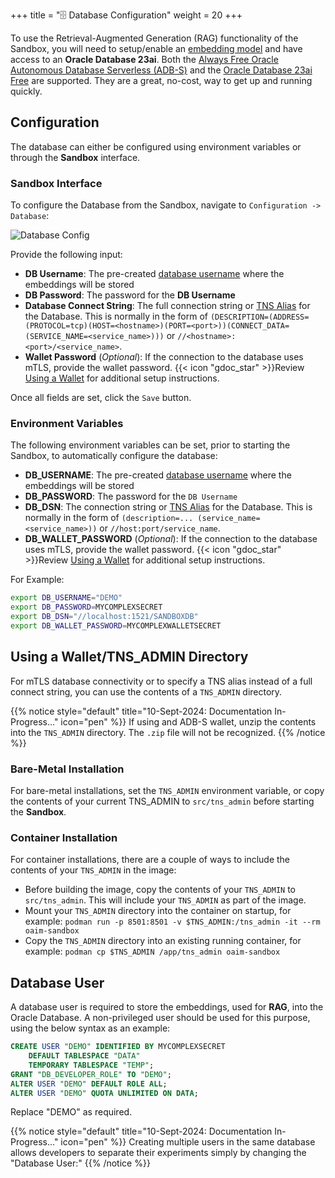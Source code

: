 +++
title = "🗄️ Database Configuration"
weight = 20
+++

<!--
Copyright (c) 2024-2025, Oracle and/or its affiliates.
Licensed under the Universal Permissive License v1.0 as shown at http://oss.oracle.com/licenses/upl.
-->

To use the Retrieval-Augmented Generation (RAG) functionality of the Sandbox, you will need to setup/enable an [embedding model](../model_config) and have access to an **Oracle Database 23ai**. Both the [Always Free Oracle Autonomous Database Serverless (ADB-S)](https://docs.oracle.com/en/cloud/paas/autonomous-database/serverless/adbsb/autonomous-always-free.html) and the [Oracle Database 23ai Free](https://www.oracle.com/uk/database/free/get-started/) are supported. They are a great, no-cost, way to get up and running quickly.

## Configuration

The database can either be configured using environment variables or through the **Sandbox** interface.

### Sandbox Interface

To configure the Database from the Sandbox, navigate to `Configuration -> Database`:

![Database Config](../images/db_config.png)

Provide the following input:

- **DB Username**: The pre-created [database username](#database-user) where the embeddings will be stored
- **DB Password**: The password for the **DB Username**
- **Database Connect String**: The full connection string or [TNS Alias](#using-a-wallettns_admin-directory) for the Database. This is normally in the form of `(DESCRIPTION=(ADDRESS=(PROTOCOL=tcp)(HOST=<hostname>)(PORT=<port>))(CONNECT_DATA=(SERVICE_NAME=<service_name>)))` or `//<hostname>:<port>/<service_name>`.
- **Wallet Password** (_Optional_): If the connection to the database uses mTLS, provide the wallet password. {{< icon "gdoc_star" >}}Review [Using a Wallet](#using-a-wallettns_admin-directory) for additional setup instructions.

Once all fields are set, click the `Save` button.

### Environment Variables

The following environment variables can be set, prior to starting the Sandbox, to automatically configure the database:

- **DB_USERNAME**: The pre-created [database username](#database-user) where the embeddings will be stored
- **DB_PASSWORD**: The password for the `DB Username`
- **DB_DSN**: The connection string or [TNS Alias](#using-a-wallettns_admin-directory) for the Database. This is normally in the form of `(description=... (service_name=<service_name>))` or `//host:port/service_name`.
- **DB_WALLET_PASSWORD** (_Optional_): If the connection to the database uses mTLS, provide the wallet password. {{< icon "gdoc_star" >}}Review [Using a Wallet](#using-a-wallettns_admin-directory) for additional setup instructions.

For Example:

```bash
export DB_USERNAME="DEMO"
export DB_PASSWORD=MYCOMPLEXSECRET
export DB_DSN="//localhost:1521/SANDBOXDB"
export DB_WALLET_PASSWORD=MYCOMPLEXWALLETSECRET
```

## Using a Wallet/TNS_ADMIN Directory

For mTLS database connectivity or to specify a TNS alias instead of a full connect string, you can use the contents of a `TNS_ADMIN` directory.

{{% notice style="default" title="10-Sept-2024: Documentation In-Progress..." icon="pen" %}}
If using and ADB-S wallet, unzip the contents into the `TNS_ADMIN` directory. The `.zip` file will not be recognized.
{{% /notice %}}


### Bare-Metal Installation

For bare-metal installations, set the `TNS_ADMIN` environment variable, or copy the contents of your current TNS_ADMIN to `src/tns_admin` before starting the **Sandbox**.

### Container Installation

For container installations, there are a couple of ways to include the contents of your `TNS_ADMIN` in the image:

- Before building the image, copy the contents of your `TNS_ADMIN` to `src/tns_admin`. This will include your `TNS_ADMIN` as part of the image.
- Mount your `TNS_ADMIN` directory into the container on startup, for example: `podman run -p 8501:8501 -v $TNS_ADMIN:/tns_admin -it --rm oaim-sandbox`
- Copy the `TNS_ADMIN` directory into an existing running container, for example: `podman cp $TNS_ADMIN /app/tns_admin oaim-sandbox`

## Database User

A database user is required to store the embeddings, used for **RAG**, into the Oracle Database. A non-privileged user should be used for this purpose, using the below syntax as an example:

```sql
CREATE USER "DEMO" IDENTIFIED BY MYCOMPLEXSECRET
    DEFAULT TABLESPACE "DATA"
    TEMPORARY TABLESPACE "TEMP";
GRANT "DB_DEVELOPER_ROLE" TO "DEMO";
ALTER USER "DEMO" DEFAULT ROLE ALL;
ALTER USER "DEMO" QUOTA UNLIMITED ON DATA;
```

Replace "DEMO" as required.

{{% notice style="default" title="10-Sept-2024: Documentation In-Progress..." icon="pen" %}}
Creating multiple users in the same database allows developers to separate their experiments simply by changing the "Database User:"
{{% /notice %}}
